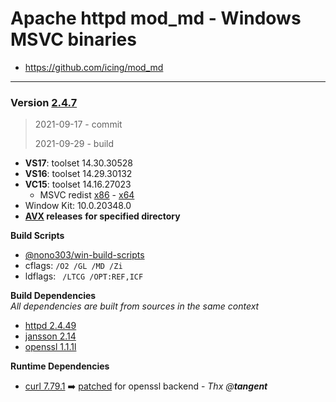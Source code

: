 # Apache httpd mod_md - Windows MSVC binaries #
- https://github.com/icing/mod_md

----
### Version [2.4.7](https://github.com/icing/mod_md/tree/v2.4.7)
> 2021-09-17 - commit
>
> 2021-09-29 - build

- **VS17**: toolset 14.30.30528
- **VS16**: toolset 14.29.30132
- **VC15**: toolset 14.16.27023
  - MSVC redist  [x86](https://aka.ms/vs/16/release/vc_redist.x86.exe) - [x64](https://aka.ms/vs/16/release/vc_redist.x64.exe)
- Window Kit: 10.0.20348.0
- **[AVX](https://msdn.microsoft.com/fr-fr/library/jj620901.aspx) releases** __for specified directory__

**Build Scripts** 

- [@nono303/win-build-scripts](https://github.com/nono303/win-build-scripts)
- cflags: `/O2 /GL /MD /Zi`
- ldflags: ` /LTCG /OPT:REF,ICF`

**Build Dependencies**  
*All dependencies are built from sources in the same context*

 - [httpd 2.4.49](https://github.com/apache/httpd/tree/2.4.49)   
 - [jansson 2.14](https://github.com/akheron/jansson/tree/v2.14)
 - [openssl 1.1.1l](https://github.com/openssl/openssl/tree/OpenSSL_1_1_1l)

**Runtime Dependencies**

- [curl 7.79.1](https://github.com/curl/curl/tree/curl-7_79_1) :arrow_right: [patched](https://www.apachelounge.com/viewtopic.php?t=8627) for openssl backend - *Thx @**tangent***
